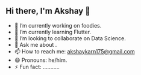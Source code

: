 ## Hi there, I'm Akshay 👋

- 🔭 I’m currently working on foodies.
- 🌱 I’m currently learning Flutter.
- 👯 I’m looking to collaborate on Data Science.
- 💬 Ask me about .
- 📫 How to reach me: akshaykarn175@gmail.com
- 😄 Pronouns: he/him.
- ⚡ Fun fact: ...........


